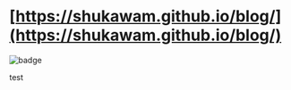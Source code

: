 # [https://shukawam.github.io/blog/](https://shukawam.github.io/blog/)

![badge](https://github.com/shukawam/blog/actions/workflows/gh-pages.yml/badge.svg)

test
